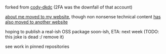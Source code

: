 forked from [cody-dkdc](https://github.com/cody-dkdc) (2FA was the downfall of that account)

[about me moved to my website](https://dkdc.dev/about), though non nonsense technical content [has also moved to another website](https://dkdc.io)

hoping to publish a real-ish OSS package soon-ish, ETA: next week (TODO: this joke is dead :/ remove it)

see work in pinned repositories
